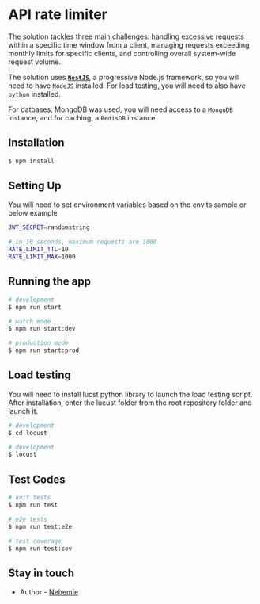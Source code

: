 # API rate limiter

The solution tackles three main challenges: handling excessive requests within a specific time window from a client, managing requests exceeding monthly limits for specific clients, and controlling overall system-wide request volume.

The solution uses <a target="__blank" href="https://nestjs.com/"><b>`NestJS`</b></a>, a progressive Node.js framework, so you will need to have ``NodeJS`` installed. For load testing, you will need to also have ``python`` installed.

For datbases, MongoDB was used, you will need access to a ``MongoDB`` instance, and for caching, a ``RedisDB`` instance.

## Installation

```bash
$ npm install
```

## Setting Up

You will need to set environment variables based on the env.ts sample or below example

```bash
JWT_SECRET=randomstring

# in 10 seconds, maximum requests are 1000
RATE_LIMIT_TTL=10
RATE_LIMIT_MAX=1000
```

## Running the app

```bash
# development
$ npm run start

# watch mode
$ npm run start:dev

# production mode
$ npm run start:prod
```

## Load testing

You will need to install lucst python library to launch the load testing script. After installation, enter the lucust folder from the root repository folder and launch it.

```bash
# development
$ cd locust

# development
$ locust
```

## Test Codes

```bash
# unit tests
$ npm run test

# e2e tests
$ npm run test:e2e

# test coverage
$ npm run test:cov
```

## Stay in touch

- Author - [Nehemie](https://www.linkedin.com/in/nehemieniyomahoro/)
